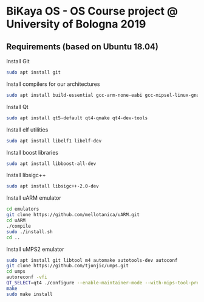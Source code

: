 # BiKaya OS - OS Course project @ University of Bologna 2019

## Requirements (based on Ubuntu 18.04)

Install Git
```bash
sudo apt install git
```

Install compilers for our architectures
```bash
sudo apt install build-essential gcc-arm-none-eabi gcc-mipsel-linux-gnu
```

Install Qt
```bash
sudo apt install qt5-default qt4-qmake qt4-dev-tools
```

Install elf utilities
```bash
sudo apt install libelf1 libelf-dev
```

Install boost libraries
```bash
sudo apt install libboost-all-dev
```

Install libsigc++ 
```bash
sudo apt install libsigc++-2.0-dev 
```

Install uARM emulator
```bash
cd emulators
git clone https://github.com/mellotanica/uARM.git
cd uARM
./compile
sudo ./install.sh
cd ..
```

Install uMPS2 emulator
```bash
sudo apt install git libtool m4 automake autotools-dev autoconf
git clone https://github.com/tjonjic/umps.git
cd umps
autoreconf -vfi
QT_SELECT=qt4 ./configure --enable-maintainer-mode --with-mips-tool-prefix=mipsel-linux-gnu-
make
sudo make install
```
